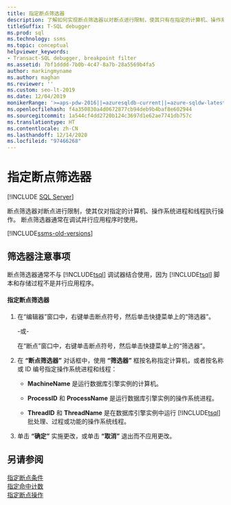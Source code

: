 ```yaml
---
title: 指定断点筛选器
description: 了解如何实现断点筛选器以对断点进行限制，使其只有在指定的计算机、操作系统进程和线程上进行调试时才起作用。
titleSuffix: T-SQL debugger
ms.prod: sql
ms.technology: ssms
ms.topic: conceptual
helpviewer_keywords:
- Transact-SQL debugger, breakpoint filter
ms.assetid: 7bf1dddd-7b0b-4c47-8a7b-28a5569b4fa5
author: markingmyname
ms.author: maghan
ms.reviewer: ''
ms.custom: seo-lt-2019
ms.date: 12/04/2019
monikerRange: '>=aps-pdw-2016||=azuresqldb-current||=azure-sqldw-latest||>=sql-server-2016||>=sql-server-linux-2017||=azuresqldb-mi-current'
ms.openlocfilehash: f4a350830a4d0672877cb94deb9b4baf8e602944
ms.sourcegitcommit: 1a544cf4dd2720b124c3697d1e62ae7741db757c
ms.translationtype: HT
ms.contentlocale: zh-CN
ms.lasthandoff: 12/14/2020
ms.locfileid: "97466268"
---
```

# <a name="specify-a-breakpoint-filter"></a>指定断点筛选器

 [!INCLUDE [SQL Server](../../includes/applies-to-version/sqlserver.md)]

断点筛选器对断点进行限制，使其仅对指定的计算机、操作系统进程和线程执行操作。 断点筛选器通常在调试并行应用程序时使用。

[!INCLUDE[ssms-old-versions](../../includes/ssms-old-versions.md)]
  
##  <a name="filter-considerations"></a><a name="BKMK_ActionConsiderations"></a> 筛选器注意事项

断点筛选器通常不与 [!INCLUDE[tsql](../../includes/tsql-md.md)] 调试器结合使用，因为 [!INCLUDE[tsql](../../includes/tsql-md.md)] 脚本和存储过程不是并行应用程序。  
  
#### <a name="to-specify-a-breakpoint-filter"></a>指定断点筛选器  
  
1.  在“编辑器”窗口中，右键单击断点符号，然后单击快捷菜单上的“筛选器”。  
  
     -或-  
  
     在“断点”窗口中，右键单击断点符号，然后单击快捷菜单上的“筛选器”。  
  
2.  在 **“断点筛选器”** 对话框中，使用 **“筛选器”** 框按名称指定计算机，或者按名称或 ID 编号指定操作系统进程和线程：  
  
    -   **MachineName** 是运行数据库引擎实例的计算机。  
  
    -   **ProcessID** 和 **ProcessName** 是运行数据库引擎实例的操作系统进程。  
  
    -   **ThreadID** 和 **ThreadName** 是在数据库引擎实例中运行 [!INCLUDE[tsql](../../includes/tsql-md.md)] 批处理、过程或功能的操作系统线程。  
  
3.  单击 **“确定”** 实施更改，或单击 **“取消”** 退出而不应用更改。  
  
## <a name="see-also"></a>另请参阅  
 [指定断点条件](./specify-a-breakpoint-condition.md)   
 [指定命中计数](./specify-a-hit-count.md)   
 [指定断点操作](./specify-a-breakpoint-action.md)